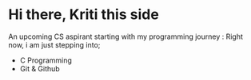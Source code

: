 # Hi there, Kriti this side
An upcoming CS aspirant starting with my programming journey :
Right now, i am just stepping into;
- C Programming
- Git & Github
